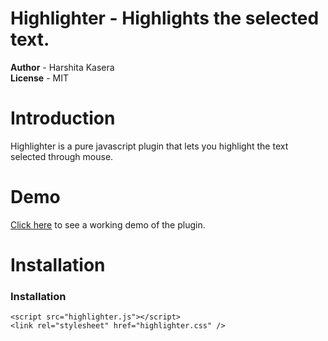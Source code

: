 # Highlighter - Highlights the selected text.

__Author__   - Harshita Kasera  
__License__   - MIT 


# Introduction

Highlighter is a pure javascript plugin that lets you highlight the text selected through mouse.

# Demo
[Click here](http://jsfiddle.net/hkasera/sdUUD/18/) to see a working demo of the plugin.

# Installation

### Installation
    <script src="highlighter.js"></script>
    <link rel="stylesheet" href="highlighter.css" />



